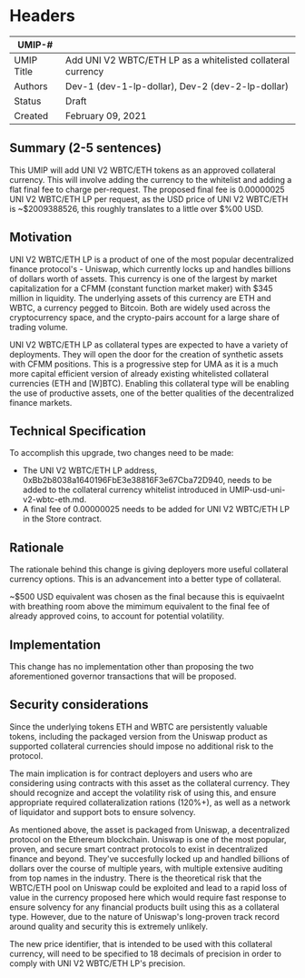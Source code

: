 # Headers
| UMIP-#     |                                                                                                                                          |
|------------|------------------------------------------------------------------------------------------------------------------------------------------|
| UMIP Title | Add UNI V2 WBTC/ETH LP as a whitelisted collateral currency              |
| Authors    | Dev-1 (dev-1-lp-dollar), Dev-2 (dev-2-lp-dollar) |
| Status     | Draft                                                                                                                                    |
| Created    | February 09, 2021                                                                                                                        |
 
## Summary (2-5 sentences)
This UMIP will add UNI V2 WBTC/ETH tokens as an approved collateral currency. This will involve adding the currency to the whitelist and adding a flat final fee to charge per-request. The proposed final fee is 0.00000025 UNI V2 WBTC/ETH LP per request, as the USD price of UNI V2 WBTC/ETH is ~$2009388526, this roughly translates to a little over $%00 USD.

## Motivation
UNI V2 WBTC/ETH LP is a product of one of the most popular decentralized finance protocol's - Uniswap, which currently locks up and handles billions of dollars worth of assets. This currency is one of the largest by market capitalization for a CFMM (constant function market maker) with $345 million in liquidity. The underlying assets of this currency are ETH and WBTC, a currency pegged to Bitcoin. Both are widely used across the cryptocurrency space, and the crypto-pairs account for a large share of trading volume.
 
UNI V2 WBTC/ETH LP as collateral types are expected to have a variety of deployments. They will open the door for the creation of synthetic assets with CFMM positions. This is a progressive step for UMA as it is a much more capital efficient version of already existing whitelisted collateral currencies (ETH and [W]BTC). Enabling this collateral type will be enabling the use of productive assets, one of the better qualities of the decentralized finance markets.

## Technical Specification
To accomplish this upgrade, two changes need to be made:

- The UNI V2 WBTC/ETH LP address, 0xBb2b8038a1640196FbE3e38816F3e67Cba72D940, needs to be added to the collateral currency whitelist introduced in UMIP-usd-uni-v2-wbtc-eth.md.
- A final fee of 0.00000025 needs to be added for UNI V2 WBTC/ETH LP in the Store contract.


## Rationale
The rationale behind this change is giving deployers more useful collateral currency options. This is an advancement into a better type of collateral.

~$500 USD equivalent was chosen as the final because this is equivaelnt with breathing room above the mimimum equivalent to the final fee of already approved coins, to account for potential volatility.

## Implementation

This change has no implementation other than proposing the two aforementioned governor transactions that will be proposed.

## Security considerations
Since the underlying tokens ETH and WBTC are persistently valuable tokens, including the packaged version from the Uniswap product as supported collateral currencies should impose no additional risk to the protocol.

The main implication is for contract deployers and users who are considering using contracts with this asset as the collateral currency. They should recognize and accept the volatility risk of using this, and ensure appropriate required collateralization rations (120%+), as well as a network of liquidator and support bots to ensure solvency.

As mentioned above, the asset is packaged from Uniswap, a decentralized protocol on the Ethereum blockchain. Uniswap is one of the most popular, proven, and secure smart contract protocols to exist in decentralized finance and beyond. They've succesfully locked up and handled billions of dollars over the course of multiple years, with multiple extensive auditing from top names in the industry. There is the theoretical risk that the WBTC/ETH pool on Uniswap could be exploited and lead to a rapid loss of value in the currency proposed here which would require fast response to ensure solvency for any financial products built using this as a collateral type. However, due to the nature of Uniswap's long-proven track record around quality and security this is extremely unlikely. 

The new price identifier, that is intended to be used with this collateral currency, will need to be specified to 18 decimals of precision in order to comply with UNI V2 WBTC/ETH LP's precision.
